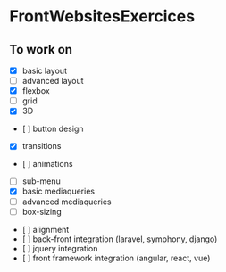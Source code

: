 # FrontWebsitesExercices

## To work on

- [x] basic layout
- [ ] advanced layout
- [x] flexbox
- [ ] grid
- [x] 3D
- [ ] button design
- [x] transitions
- [ ] animations
- [ ] sub-menu
- [x] basic mediaqueries
- [ ] advanced mediaqueries
- [ ] box-sizing
- [ ] alignment
- [ ] back-front integration (laravel, symphony, django)
- [ ] jquery integration
- [ ] front framework integration (angular, react, vue)
